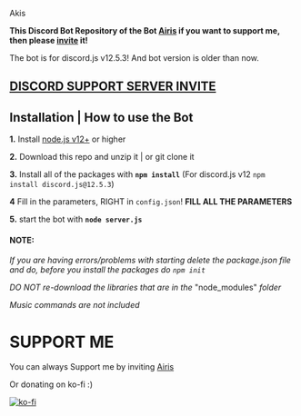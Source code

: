  Akis
 

**This Discord Bot Repository of the Bot [Airis](https://discord.com/api/oauth2/authorize?client_id=869537614796034128&permissions=141733920758&scope=bot%20applications.commands) if you want to support me, then please [invite](https://discord.com/api/oauth2/authorize?client_id=869537614796034128&permissions=141733920758&scope=bot%20applications.commands) it!**

The bot is for discord.js v12.5.3! And bot version is older than now.

## [**DISCORD SUPPORT SERVER INVITE**](https://discord.gg/qFtU2g9Fa8)
## Installation | How to use the Bot

 **1.** Install [node.js v12+](https://cdn.discordapp.com/attachments/869680785530167306/870144424724815893/nodejs_screen.png) or higher
 


 **2.** Download this repo and unzip it    |    or git clone it

 **3.** Install all of the packages with **`npm install`** (For discord.js v12 `npm install discord.js@12.5.3`)

 **4** Fill in the parameters, RIGHT in `config.json`! **FILL ALL THE PARAMETERS**

 **5.** start the bot with **`node server.js`**

#### **NOTE:**

*If you are having errors/problems with starting delete the package.json file and do, before you install the packages do `npm init`*

*DO NOT re-download the libraries that are in the* "node_modules" *folder*

*Music commands are not included*



# SUPPORT ME

You can always Support me by inviting [Airis](https://discord.com/api/oauth2/authorize?client_id=869537614796034128&permissions=141733920758&scope=bot%20applications.commands)

Or donating on ko-fi :)

[![ko-fi](https://ko-fi.com/img/githubbutton_sm.svg)](https://ko-fi.com/E1E861C4W)




